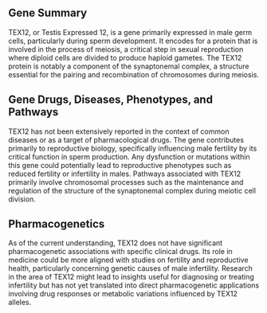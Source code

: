 ## Gene Summary
TEX12, or Testis Expressed 12, is a gene primarily expressed in male germ cells, particularly during sperm development. It encodes for a protein that is involved in the process of meiosis, a critical step in sexual reproduction where diploid cells are divided to produce haploid gametes. The TEX12 protein is notably a component of the synaptonemal complex, a structure essential for the pairing and recombination of chromosomes during meiosis.

## Gene Drugs, Diseases, Phenotypes, and Pathways
TEX12 has not been extensively reported in the context of common diseases or as a target of pharmacological drugs. The gene contributes primarily to reproductive biology, specifically influencing male fertility by its critical function in sperm production. Any dysfunction or mutations within this gene could potentially lead to reproductive phenotypes such as reduced fertility or infertility in males. Pathways associated with TEX12 primarily involve chromosomal processes such as the maintenance and regulation of the structure of the synaptonemal complex during meiotic cell division.

## Pharmacogenetics
As of the current understanding, TEX12 does not have significant pharmacogenetic associations with specific clinical drugs. Its role in medicine could be more aligned with studies on fertility and reproductive health, particularly concerning genetic causes of male infertility. Research in the area of TEX12 might lead to insights useful for diagnosing or treating infertility but has not yet translated into direct pharmacogenetic applications involving drug responses or metabolic variations influenced by TEX12 alleles.